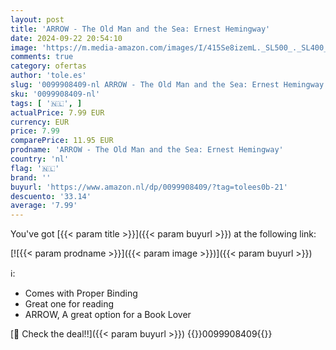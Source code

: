 ```yaml
---
layout: post
title: 'ARROW - The Old Man and the Sea: Ernest Hemingway'
date: 2024-09-22 20:54:10
image: 'https://m.media-amazon.com/images/I/415Se8izemL._SL500_._SL400_.jpg'
comments: true
category: ofertas
author: 'tole.es'
slug: '0099908409-nl ARROW - The Old Man and the Sea: Ernest Hemingway'
sku: '0099908409-nl'
tags: [ '🇳🇱', ]
actualPrice: 7.99 EUR
currency: EUR
price: 7.99
comparePrice: 11.95 EUR
prodname: 'ARROW - The Old Man and the Sea: Ernest Hemingway'
country: 'nl'
flag: '🇳🇱'
brand: ''
buyurl: 'https://www.amazon.nl/dp/0099908409/?tag=tolees0b-21'
descuento: '33.14'
average: '7.99'
---
```


You've got [{{< param title >}}]({{< param buyurl >}}) at the following link:

[![{{< param prodname >}}]({{< param image >}})]({{< param buyurl >}})

ℹ️:

- Comes with Proper Binding
- Great one for reading
- ARROW, A great option for a Book Lover

[🛒 Check the deal!!]({{< param buyurl >}})
{{<world>}}0099908409{{</world>}}
